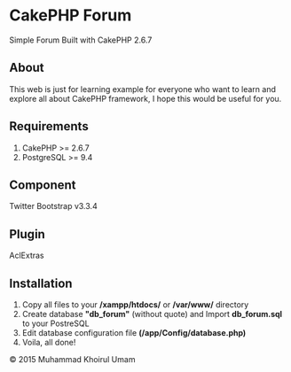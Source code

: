 # CakePHP Forum
Simple Forum Built with CakePHP 2.6.7

## About
This web is just for learning example for everyone who want to learn and explore all about CakePHP framework, I hope this would be useful for you.

## Requirements
1. CakePHP >= 2.6.7
2. PostgreSQL >= 9.4

## Component
Twitter Bootstrap v3.3.4

## Plugin
AclExtras

## Installation
1. Copy all files to your __/xampp/htdocs/__ or __/var/www/__ directory
2. Create database __"db_forum"__ (without quote) and Import __db_forum.sql__ to your PostreSQL
3. Edit database configuration file __(/app/Config/database.php)__
4. Voila, all done!

&copy; 2015 Muhammad Khoirul Umam
